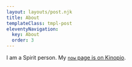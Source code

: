 ```yaml
---
layout: layouts/post.njk
title: About
templateClass: tmpl-post
eleventyNavigation:
  key: About
  order: 3
---
```


I am a Spirit person. My
[`now` page is on Kinopio](https://kinopio.club/-bentsai-now-BKbSIvWlxzx4oPpnKJuoX).
